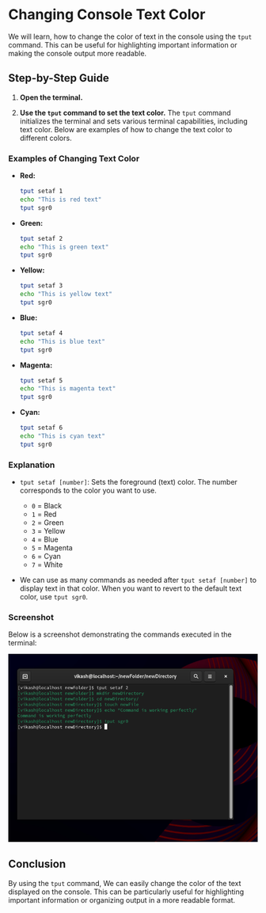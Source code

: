 # Changing Console Text Color

We will learn, how to change the color of text in the console using the `tput` command. This can be useful for highlighting important information or making the console output more readable.

## Step-by-Step Guide

1. **Open the terminal.**

2. **Use the `tput` command to set the text color.** The `tput` command initializes the terminal and sets various terminal capabilities, including text color. Below are examples of how to change the text color to different colors.

### Examples of Changing Text Color

- **Red:**

    ```bash
    tput setaf 1
    echo "This is red text"
    tput sgr0
    ```

- **Green:**

    ```bash
    tput setaf 2
    echo "This is green text"
    tput sgr0
    ```

- **Yellow:**

    ```bash
    tput setaf 3
    echo "This is yellow text"
    tput sgr0
    ```

- **Blue:**

    ```bash
    tput setaf 4
    echo "This is blue text"
    tput sgr0
    ```

- **Magenta:**

    ```bash
    tput setaf 5
    echo "This is magenta text"
    tput sgr0
    ```

- **Cyan:**

    ```bash
    tput setaf 6
    echo "This is cyan text"
    tput sgr0
    ```

### Explanation

- `tput setaf [number]`: Sets the foreground (text) color. The number corresponds to the color you want to use.
  - `0` = Black
  - `1` = Red
  - `2` = Green
  - `3` = Yellow
  - `4` = Blue
  - `5` = Magenta
  - `6` = Cyan
  - `7` = White

- We can use as many commands as needed after `tput setaf [number]` to display text in that color. When you want to revert to the default text color, use `tput sgr0`.

### Screenshot

Below is a screenshot demonstrating the commands executed in the terminal:

![Screenshot of Changing Text Color](/images/change_terminal_colour.png)

## Conclusion

By using the `tput` command, We can easily change the color of the text displayed on the console. This can be particularly useful for highlighting important information or organizing output in a more readable format.
